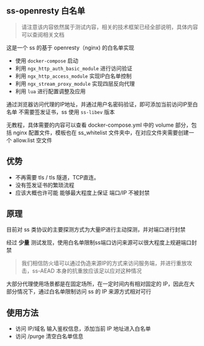 ## ss-openresty 白名单

> 请注意该内容依然属于测试内容，相关的技术框架已经全部说明，具体内容可以查阅相关文档

这是一个 ss 的基于 openresty（nginx) 的白名单实现
* 使用 `docker-compose` 启动
* 利用 `ngx_http_auth_basic_module` 进行访问验证
* 利用 `ngx_http_access_module` 实现IP白名单控制
* 利用 `ngx_stream_proxy_module` 实现四层反向代理 
* 利用 `lua` 进行配置调整及应用 

通过浏览器访问代理的IP地址，并通过用户名密码验证，即可添加当前访问IP至白名单
不需要签发证书，ss 使用 `ss-libev` 版本

无教程，具体需要的内容可以查看 docker-compose.yml 中的 volume 部分，包括 nginx 配置文件，模板也在 ss_whitelist 文件夹中，在对应文件夹需要创建一个 allow.list 空文件
## 优势
* 不再需要 tls / tls 隧道，TCP直连。
* 没有签发证书的繁琐流程
* 应该大概也许可能 能够最大程度上保证 端口/IP 不被封禁

## 原理

目前对 ss 类协议的主要探测方式为大量IP进行主动探测，并对端口进行封禁

经过 **少量** 测试发现，使用白名单限制ss端口访问来源可以很大程度上规避端口封禁

> 我们相信防火墙可以通过伪造来源IP的方式来访问服务端，并进行重放攻击，ss-AEAD 本身的抗重放应该足以应对这种情况

大部分代理使用场景都是在固定场所，在一定时间内有相对固定的 IP，因此在大部分情况下，通过白名单限制访问 ss 的 IP 来源方式相对可行

## 使用方法

* 访问 IP/域名 输入鉴权信息，添加当前 IP 地址进入白名单
* 访问 /purge 清空白名单信息
